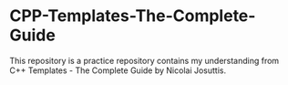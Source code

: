 # CPP-Templates-The-Complete-Guide
This repository is a practice repository contains my understanding from C++ Templates - The Complete Guide by Nicolai Josuttis.
